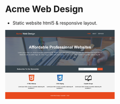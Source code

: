 # Acme Web Design

- Static website html5 & responsive layout.

<img src="acme-screens/acme-home.png" width="350" title="hover text">
